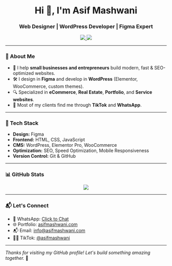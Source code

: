 <h1 align="center">Hi 👋, I'm Asif Mashwani</h1>
<h3 align="center">Web Designer | WordPress Developer | Figma Expert</h3>

<p align="center">
  <a href="https://asifmashwani.com" target="_blank">
    <img src="https://img.shields.io/badge/Portfolio-Visit-blue?style=flat-square&logo=google-chrome" />
  </a>
  <a href="https://www.tiktok.com/@asif.mashwani.008" target="_blank">
    <img src="https://img.shields.io/badge/TikTok-13K+_Followers-black?style=flat-square&logo=tiktok" />
  </a>
</p>

---

### 💼 About Me

- 🎯 I help **small businesses and entrepreneurs** build modern, fast & SEO-optimized websites.
- 🛠️ I design in **Figma** and develop in **WordPress** (Elementor, WooCommerce, custom themes).
- 🔍 Specialized in **eCommerce**, **Real Estate**, **Portfolio**, and **Service websites**.
- 📱 Most of my clients find me through **TikTok** and **WhatsApp**.

---

### 🔧 Tech Stack

- **Design:** Figma
- **Frontend:** HTML, CSS, JavaScript
- **CMS:** WordPress, Elementor Pro, WooCommerce
- **Optimization:** SEO, Speed Optimization, Mobile Responsiveness
- **Version Control:** Git & GitHub

---

### 📊 GitHub Stats

<p align="center">
  <img src="https://github-readme-stats.vercel.app/api?username=Asif-mashwani&show_icons=true&theme=default&hide_border=true" />
</p>

---

### 📬 Let's Connect

- 💼 WhatsApp: [Click to Chat](https://wa.me/923064267575)
- 🌐 Portfolio: [asifmashwani.com](https://asifmashwani.com)
- 📬 Email: info@asifmashwani.com
- 🧑‍💻 TikTok: [@asifmashwani](https://www.tiktok.com/@asif.mashwani.008)

---

*Thanks for visiting my GitHub profile! Let's build something amazing together.* 🚀
